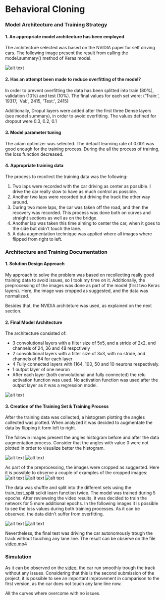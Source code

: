 # **Behavioral Cloning** 

[//]: # (Image References)

[image1]: ./report_images/summary.png "Model Summary"
[image2]: ./report_images/angles_hits_before.png "Hist before"
[image3]: ./report_images/angles_hist_after.png "Hist after"
[image4]: ./report_images/cropped_11252.jpg "Cropped 1"
[image5]: ./report_images/cropped_11457.jpg "Cropped 2"
[image6]: ./report_images/cropped_637.jpg "Cropped 3"
[image7]: ./report_images/training.png "Training_1"
[image8]: ./report_images/training_2.png "Training_2"
 
### Model Architecture and Training Strategy

#### 1. An appropriate model architecture has been employed

The architecture selected was based on the NVIDIA paper for self driving cars. The following image present the result from calling the model.summary() method of Keras model.

![alt text][image1]

#### 2. Has an attempt been made to reduce overfitting of the model?

In order to prevent overfitting the data has been splitted into train (80%), validation (10%) and test (10%). The final values for each set were:
('Train:', 19317, 'Val:', 2415, 'Test:', 2415)
 
Additionally, Droput layers were added after the first three Dense layers (see model summary), in order to avoid overfitting. The values defined for dropout were 0.3, 0.2, 0.1

#### 3. Model parameter tuning

The adam optimizer was selected. The default learning rate of 0.001 was good enough for the training process. During the all the process of training, the loss function decreased. 

#### 4. Appropriate training data

The process to recollect the training data was the following:

1. Two laps were recorded with the car driving as center as possible. I drive the car really slow to have as much control as possible.
2. Another two laps were recorded but driving the track the other way around.
3. During two more laps, the car was taken off the road, and then the recovery was recorded. This process was done both on curves and straight sections as well as on the bridge.
4. Another lap was taken this time aiming to center the car, when it goes to the side but didn't touch the lane.
5. A data augmentation technique was applied where all images where flipped from right to left.

### Architecture and Training Documentation

#### 1. Solution Design Approach

My approach to solve the problem was based on recollecting really good training data to avoid issues, so I took my time on it. Additionally, the preprocessing of the images was done as part of the model (first two Keras layers). Here, the image was cropped as suggested, and the data was normalized. 

Besides that, the NVIDIA architeture was used, as explained on the next section. 

#### 2. Final Model Architecture

The architecture consisted of:

* 3 convolutional layers with a filter size of 5x5, and a stride of 2x2, and channels of 24, 36 and 48 respctively
* 2 convolutional layers with a filter size of 3x3, with no stride, and channels of 64 for each layer
* 4 Fully connected layers with 1164, 100, 50 and 10 neurons respectively.
* 1 output layer of one neuron
* After each layer (both convolutional and fully connected) the relu activation function was used. No activation function was used after the output layer as it was a regression model.

![alt text][image1]

#### 3. Creation of the Training Set & Training Process

After the training data was collected, a histogram plotting the angles collected was plotted. When analyzed it was decided to augmentate the data by flipping it form left to right. 

The followin images present the angles histogram before and after the data augmentation process. Consider that the angles with value 0 were not plotted in order to visualize better the histogram.

![alt text][image2]
![alt text][image3]

As part of the preprocessing, the images were cropped as suggested. Here it is possible to observe a couple of examples of the cropped images:
![alt text][image4]
![alt text][image5]
![alt text][image6]

The data was shuffle and split into the different sets using the train_test_split scikit learn function twice. The model was trained during 5 epochs. After revieweing the video results, it was decided to train the network for 5 more additional epochs. In the following images it is possible to see the loss values during both training processes. As it can be observed, the data didn't suffer from overfitting.

![alt text][image7]
![alt text][image8]

Nevertheless, the final test was driving the car autonomously trough the track without touching any lane line. The result can be observe on the file [video.mp4](video.mp4) 

### Simulation

As it can be observed on the [video](video.mp4), the car run smoothly trough the track without any issues. Considering that this is the second submission of the project, it is possible to see an important improvement in comparison to the first version, as the car does not touch any lane line now. 

All the curves where overcome with no issues. 
